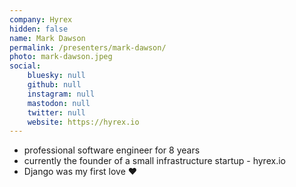 ```yaml
---
company: Hyrex
hidden: false
name: Mark Dawson
permalink: /presenters/mark-dawson/
photo: mark-dawson.jpeg
social:
    bluesky: null
    github: null
    instagram: null
    mastodon: null
    twitter: null
    website: https://hyrex.io
---
```


- professional software engineer for 8 years
- currently the founder of a small infrastructure startup - hyrex.io
- Django was my first love ❤️
